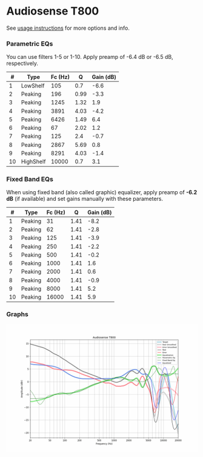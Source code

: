 # Audiosense T800
See [usage instructions](https://github.com/jaakkopasanen/AutoEq#usage) for more options and info.

### Parametric EQs
You can use filters 1-5 or 1-10. Apply preamp of -6.4 dB or -6.5 dB, respectively.

|   # | Type      |   Fc (Hz) |    Q |   Gain (dB) |
|-----|-----------|-----------|------|-------------|
|   1 | LowShelf  |       105 | 0.7  |        -6.6 |
|   2 | Peaking   |       196 | 0.99 |        -3.3 |
|   3 | Peaking   |      1245 | 1.32 |         1.9 |
|   4 | Peaking   |      3891 | 4.03 |        -4.2 |
|   5 | Peaking   |      6426 | 1.49 |         6.4 |
|   6 | Peaking   |        67 | 2.02 |         1.2 |
|   7 | Peaking   |       125 | 2.4  |        -0.7 |
|   8 | Peaking   |      2867 | 5.69 |         0.8 |
|   9 | Peaking   |      8291 | 4.03 |        -1.4 |
|  10 | HighShelf |     10000 | 0.7  |         3.1 |

### Fixed Band EQs
When using fixed band (also called graphic) equalizer, apply preamp of **-6.2 dB** (if available) and set gains manually with these parameters.

|   # | Type    |   Fc (Hz) |    Q |   Gain (dB) |
|-----|---------|-----------|------|-------------|
|   1 | Peaking |        31 | 1.41 |        -8.2 |
|   2 | Peaking |        62 | 1.41 |        -2.8 |
|   3 | Peaking |       125 | 1.41 |        -3.9 |
|   4 | Peaking |       250 | 1.41 |        -2.2 |
|   5 | Peaking |       500 | 1.41 |        -0.2 |
|   6 | Peaking |      1000 | 1.41 |         1.6 |
|   7 | Peaking |      2000 | 1.41 |         0.6 |
|   8 | Peaking |      4000 | 1.41 |        -0.9 |
|   9 | Peaking |      8000 | 1.41 |         5.2 |
|  10 | Peaking |     16000 | 1.41 |         5.9 |

### Graphs
![](./Audiosense%20T800.png)
